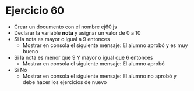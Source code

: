 # Ejercicio 60

* Crear un documento con el nombre ej60.js
* Declarar la variable **nota** y asignar un valor de 0 a 10
* Si la nota es mayor o igual a 9 entonces
  * Mostrar en consola el siguiente mensaje: El alumno aprobó y es muy bueno
* Si la nota es menor que 9 Y mayor o igual que 6 entonces
  * Mostrar en consola el siguiente mensaje: El alumno aprobó
* Si No
  * Mostrar en consola el siguiente mensaje: El alumno no aprobó y debe hacer los ejercicios de nuevo
  